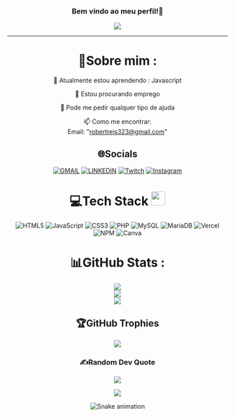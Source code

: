 <h3 align="center">
  Bem vindo ao meu perfil!🖖
</h3>
<p align="center">
  <a href="https://github.com/robertkrs/robertkrs"><img src="https://readme-typing-svg.herokuapp.com?color=%2336BCF7&center=true&vCenter=true&lines=Bem+Vindo+ao+meu+perfil+do+Github;Meu+nome+é+Robert+Reis;Front+End+Dev;Game+Dev;"></a>
</p>

---
<div align="center">
  
# 💫Sobre mim :
  
  🌱 Atualmente estou aprendendo : Javascript

  💼 Estou procurando emprego

  💬 Pode me pedir qualquer tipo de ajuda

  📫 Como me encontrar:  
  Email: "robertreis323@gmail.com"
  


## 🌐Socials
[![GMAIL](https://img.shields.io/badge/Gmail-D14836?style=for-the-badge&logo=gmail&logoColor=white)]("mailto:robertreis323@gmail.com") [![LINKEDIN](https://img.shields.io/badge/LinkedIn-0077B5?style=for-the-badge&logo=linkedin&logoColor=white)](https://www.linkedin.com/in/robert-reis-197a3b17b/) [![Twitch](https://img.shields.io/badge/Twitch-9146FF?style=for-the-badge&logo=twitch&logoColor=white
)](https://twitch.tv/robertreiss) [![Instagram](https://img.shields.io/badge/Instagram-E4405F?style=for-the-badge&logo=instagram&logoColor=white)](https://instagram.com/robert_k_r_s) 

# 💻Tech Stack <img src = "https://media2.giphy.com/media/QssGEmpkyEOhBCb7e1/giphy.gif?cid=ecf05e47a0n3gi1bfqntqmob8g9aid1oyj2wr3ds3mg700bl&rid=giphy.gif" width = 32px> 
![HTML5](https://img.shields.io/badge/html5-%23E34F26.svg?style=for-the-badge&logo=html5&logoColor=white) ![JavaScript](https://img.shields.io/badge/javascript-%23323330.svg?style=for-the-badge&logo=javascript&logoColor=%23F7DF1E) ![CSS3](https://img.shields.io/badge/css3-%231572B6.svg?style=for-the-badge&logo=css3&logoColor=white) ![PHP](https://img.shields.io/badge/PHP-777BB4?style=for-the-badge&logo=php&logoColor=white) ![MySQL](https://img.shields.io/badge/MySQL-00000F?style=for-the-badge&logo=mysql&logoColor=white) ![MariaDB](https://img.shields.io/badge/MariaDB-01529E?style=for-the-badge&logo=mariadb&logoColor=white) ![Vercel](https://img.shields.io/badge/vercel-%23000000.svg?style=for-the-badge&logo=vercel&logoColor=white) ![NPM](https://img.shields.io/badge/NPM-%23000000.svg?style=for-the-badge&logo=npm&logoColor=white) ![Canva](https://img.shields.io/badge/Canva-%2300C4CC.svg?style=for-the-badge&logo=Canva&logoColor=white) 
# 📊GitHub Stats :
![](https://github-readme-stats.vercel.app/api?username=robertkrs&theme=radical&hide_border=false&include_all_commits=false&count_private=false)<br/>
![](https://github-readme-streak-stats.herokuapp.com/?user=robertkrs&theme=radical&hide_border=false)<br/>
![](https://github-readme-stats.vercel.app/api/top-langs/?username=robertkrs&theme=radical&hide_border=false&include_all_commits=false&count_private=false&layout=compact)

## 🏆GitHub Trophies
![](https://github-profile-trophy.vercel.app/?username=robertkrs&theme=discord&no-frame=false&no-bg=false&margin-w=4)


### ✍️Random Dev Quote
![](https://quotes-github-readme.vercel.app/api?type=horizontal&theme=merko)


![](https://komarev.com/ghpvc/?username=robertkrs&label=Visitors+Count&color=brightgreen)
</div>
 
<div align = "center"> 
  
 
  ![Snake animation](https://github.com/robertkrs/robertkrs/blob/output/github-contribution-grid-snake.svg)
 
</div>
